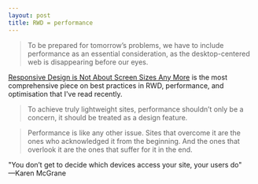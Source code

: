 ```yaml
---
layout: post
title: RWD = performance
---
```


> To be prepared for tomorrow’s problems, we have to include performance as an essential consideration, as the desktop-centered web is disappearing before our eyes.

[Responsive Design is Not About Screen Sizes Any More](http://speckyboy.com/2013/09/11/responsive-design-is-not-about-screen-sizes-any-more/) is the most comprehensive piece on best practices in RWD, performance, and optimisation that I've read recently.

> To achieve truly lightweight sites, performance shouldn’t only be a concern, it should be treated as a design feature.

> Performance is like any other issue. Sites that overcome it are the ones who acknowledged it from the beginning. And the ones that overlook it are the ones that suffer for it in the end.

"You don’t get to decide which devices access your site, your users do"<br>—Karen McGrane
